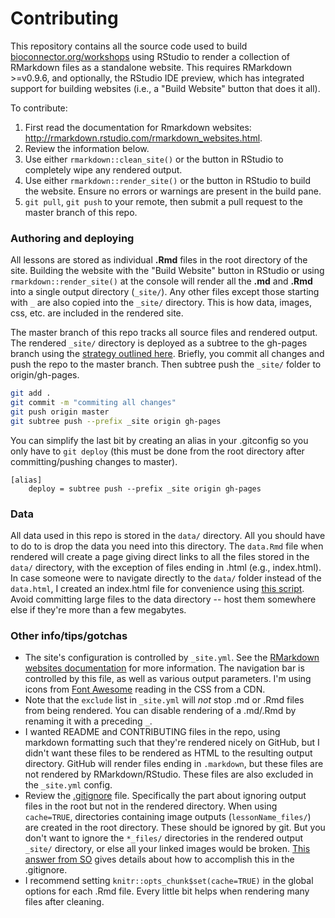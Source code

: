 # Contributing

This repository contains all the source code used to build [bioconnector.org/workshops](http://bioconnector.org/workshops) using RStudio to render a collection of RMarkdown files as a standalone website. This requires RMarkdown >=v0.9.6, and optionally, the RStudio IDE preview, which has integrated support for building websites (i.e., a "Build Website" button that does it all).

To contribute:

1. First read the documentation for Rmarkdown websites: <http://rmarkdown.rstudio.com/rmarkdown_websites.html>.
1. Review the information below.
1. Use either `rmarkdown::clean_site()` or the button in RStudio to completely wipe any rendered output.
1. Use either ``rmarkdown::render_site()`` or the button in RStudio to build the website. Ensure no errors or warnings are present in the build pane.
1. `git pull`, `git push` to your remote, then submit a pull request to the master branch of this repo.


### Authoring and deploying

All lessons are stored as individual **.Rmd** files in the root directory of the site. Building the website with the "Build Website" button in RStudio or using `rmarkdown::render_site()` at the console will render all the **.md** and **.Rmd** into a single output directory (`_site/`). Any other files except those starting with `_` are also copied into the `_site/` directory. This is how data, images, css, etc. are included in the rendered site.

The master branch of this repo tracks all source files and rendered output. The rendered `_site/` directory is deployed as a subtree to the gh-pages branch using the [strategy outlined here](https://gist.github.com/cobyism/4730490). Briefly, you commit all changes and push the repo to the master branch. Then subtree push the `_site/` folder to origin/gh-pages.

```bash
git add .
git commit -m "commiting all changes"
git push origin master
git subtree push --prefix _site origin gh-pages
```

You can simplify the last bit by creating an alias in your .gitconfig so you only have to `git deploy` (this must be done from the root directory after committing/pushing changes to master).

```
[alias]
    deploy = subtree push --prefix _site origin gh-pages
```

### Data

All data used in this repo is stored in the `data/` directory. All you should have to do to is drop the data you need into this directory. The `data.Rmd` file when rendered will create a page giving direct links to all the files stored in the `data/` directory, with the exception of files ending in .html (e.g., index.html). In case someone were to navigate directly to the `data/` folder instead of the `data.html`, I created an index.html file for convenience using [this script](https://github.com/stephenturner/devnotes/blob/master/scripts/makeindex.sh). Avoid committing large files to the data directory -- host them somewhere else if they're more than a few megabytes.

### Other info/tips/gotchas

- The site's configuration is controlled by `_site.yml`. See the [RMarkdown websites documentation](http://rmarkdown.rstudio.com/rmarkdown_websites.html) for more information. The navigation bar is controlled by this file, as well as various output parameters. I'm using icons from [Font Awesome](http://fontawesome.io/) reading in the CSS from a CDN.
- Note that the `exclude` list in `_site.yml` will _not_ stop .md or .Rmd files from being rendered. You can disable rendering of a .md/.Rmd by renaming it with a preceding `_`.
- I wanted README and CONTRIBUTING files in the repo, using markdown formatting such that they're rendered nicely on GitHub, but I didn't want these files to be rendered as HTML to the resulting output directory. GitHub will render files ending in `.markdown`, but these files are not rendered by RMarkdown/RStudio. These files are also excluded in the `_site.yml` config.
- Review the [.gitignore](.gitignore) file. Specifically the part about ignoring output files in the root but not in the rendered directory. When using `cache=TRUE`, directories containing image outputs (`lessonName_files/`) are created in the root directory. These should be ignored by git. But you don't want to ignore the `*_files/` directories in the rendered output `_site/` directory, or else all your linked images would be broken. [This answer from SO](http://stackoverflow.com/questions/5533050/gitignore-exclude-folder-but-include-specific-subfolder) gives details about how to accomplish this in the .gitignore.
- I recommend setting `knitr::opts_chunk$set(cache=TRUE)` in the global options for each .Rmd file. Every little bit helps when rendering many files after cleaning.

